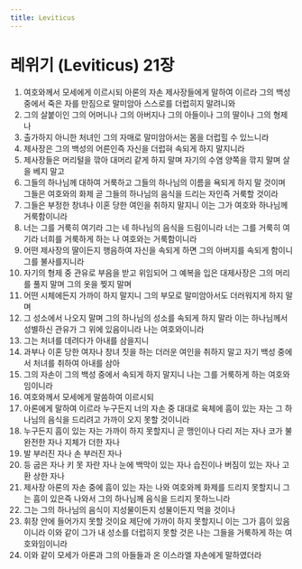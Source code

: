 ```yaml
---
title: Leviticus
---
```


# 레위기 (Leviticus) 21장
1. 여호와께서 모세에게 이르시되 아론의 자손 제사장들에게 말하여 이르라 그의 백성 중에서 죽은 자를 만짐으로 말미암아 스스로를 더럽히지 말려니와
1. 그의 살붙이인 그의 어머니나 그의 아버지나 그의 아들이나 그의 딸이나 그의 형제나
1. 출가하지 아니한 처녀인 그의 자매로 말미암아서는 몸을 더럽힐 수 있느니라
1. 제사장은 그의 백성의 어른인즉 자신을 더럽혀 속되게 하지 말지니라
1. 제사장들은 머리털을 깎아 대머리 같게 하지 말며 자기의 수염 양쪽을 깎지 말며 살을 베지 말고
1. 그들의 하나님께 대하여 거룩하고 그들의 하나님의 이름을 욕되게 하지 말 것이며 그들은 여호와의 화제 곧 그들의 하나님의 음식을 드리는 자인즉 거룩할 것이라
1. 그들은 부정한 창녀나 이혼 당한 여인을 취하지 말지니 이는 그가 여호와 하나님께 거룩함이니라
1. 너는 그를 거룩히 여기라 그는 네 하나님의 음식을 드림이니라 너는 그를 거룩히 여기라 너희를 거룩하게 하는 나 여호와는 거룩함이니라
1. 어떤 제사장의 딸이든지 행음하여 자신을 속되게 하면 그의 아버지를 속되게 함이니 그를 불사를지니라
1. 자기의 형제 중 관유로 부음을 받고 위임되어 그 예복을 입은 대제사장은 그의 머리를 풀지 말며 그의 옷을 찢지 말며
1. 어떤 시체에든지 가까이 하지 말지니 그의 부모로 말미암아서도 더러워지게 하지 말며
1. 그 성소에서 나오지 말며 그의 하나님의 성소를 속되게 하지 말라 이는 하나님께서 성별하신 관유가 그 위에 있음이니라 나는 여호와이니라
1. 그는 처녀를 데려다가 아내를 삼을지니
1. 과부나 이혼 당한 여자나 창녀 짓을 하는 더러운 여인을 취하지 말고 자기 백성 중에서 처녀를 취하여 아내를 삼아
1. 그의 자손이 그의 백성 중에서 속되게 하지 말지니 나는 그를 거룩하게 하는 여호와임이니라
1. 여호와께서 모세에게 말씀하여 이르시되
1. 아론에게 말하여 이르라 누구든지 너의 자손 중 대대로 육체에 흠이 있는 자는 그 하나님의 음식을 드리려고 가까이 오지 못할 것이니라
1. 누구든지 흠이 있는 자는 가까이 하지 못할지니 곧 맹인이나 다리 저는 자나 코가 불완전한 자나 지체가 더한 자나
1. 발 부러진 자나 손 부러진 자나
1. 등 굽은 자나 키 못 자란 자나 눈에 백막이 있는 자나 습진이나 버짐이 있는 자나 고환 상한 자나
1. 제사장 아론의 자손 중에 흠이 있는 자는 나와 여호와께 화제를 드리지 못할지니 그는 흠이 있은즉 나와서 그의 하나님께 음식을 드리지 못하느니라
1. 그는 그의 하나님의 음식이 지성물이든지 성물이든지 먹을 것이나
1. 휘장 안에 들어가지 못할 것이요 제단에 가까이 하지 못할지니 이는 그가 흠이 있음이니라 이와 같이 그가 내 성소를 더럽히지 못할 것은 나는 그들을 거룩하게 하는 여호와임이니라
1. 이와 같이 모세가 아론과 그의 아들들과 온 이스라엘 자손에게 말하였더라